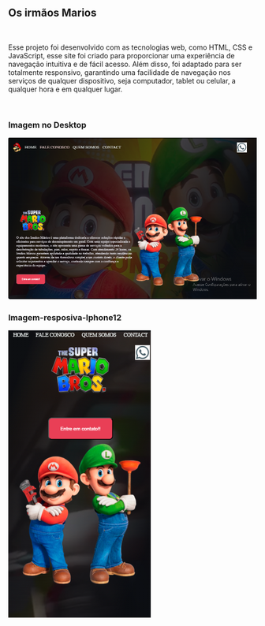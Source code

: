 <h2>Os irmãos Marios</h2>
<br>
<p> Esse projeto foi desenvolvido com as  tecnologias web, como HTML, CSS e JavaScript, esse site foi criado para proporcionar uma experiência de navegação intuitiva e de fácil acesso. Além disso, foi adaptado para ser totalmente responsivo, garantindo uma facilidade de navegação nos serviços de qualquer dispositivo, seja computador, tablet ou celular, a qualquer hora e em qualquer lugar.</p>
<br>
<h3>Imagem no Desktop</h3>
<img src="https://github.com/Gildo33/Irmaos-Marios/blob/master/assets/Projeto-mario.png?raw=true">
<br>
<h3>Imagem-resposiva-Iphone12</h3>
<img src="https://github.com/Gildo33/Irmaos-Marios/blob/master/assets/Iphone12%20pro.png?raw=true">
